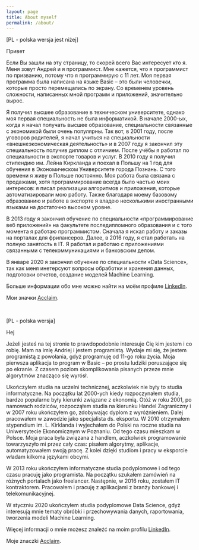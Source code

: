 ```yaml
---
layout: page
title: About myself
permalink: /about/
---
```


[PL - polska wersja jest niżej]

Привет

Если Вы зашли на эту страницу, то скорей всего Вас интересует кто я. Меня зовут Андрей и я программист. Мне кажется, что я программист по призванию, потому что я программирую с 11 лет. Моя первая программа была написана на языке  Basic – это были человечки, которые просто перемещались по экрану. Со временем уровень сложности, написанных мной программ и приложений, значительно вырос.  

Я получил высшее образование в техническом университете, однако моя первая специальность не была информатикой. В начале 2000-ых, когда я начал получать высшее образование, специальности связанные с экономикой были очень популярны.  Так вот, в 2001 году, после уговоров родителей, я начал учиться на специальности «внешнеэкономическая деятельность» и в 2007 году я закончил эту специальность получив диплом с отличием. После учёбы я работал по специальности  в экспорте товаров и услуг. В 2010 году я получил стипендию им. Лейна Киркланда и поехал в Польшу на 1 год для обучения в Экономическом Университете города Познань.  С того времени я живу в Польше постоянно. Моя работа была связана с продажами, хотя программирование всегда было частью моих интересов: я писал реализации алгоритмов и приложения, которые автоматизировали мою работу. Также благодаря моему базовому образованию и работе в экспорте я владею несколькими иностранными языками на достаточно высоком уровне.  

В 2013 году я закончил обучение по специальности «программирование веб приложений» на факультете последипломного образования и с того момента я работаю программистом. Сначала я искал работу и заказы на порталах для фрилансеров. Далее, в 2016 году, я стал работать на полную занятость в  IT. Я работал и работаю с приложениями связанными с телекоммуникациями и банковским делом.

В январе 2020 я закончил обучение по специальности «Data Science», так как меня инетерсуют вопросы обработки и хранения данных, подготовки отчетов, создание моделей Machine Learning.

Больше информации обо мне можно найти на моём профиле [LinkedIn](https://www.linkedin.com/in/andriy-shyrokoryadov-51b7aa37/).

Мои значки [Acclaim](https://www.youracclaim.com/users/andriy-shyrokoryadov/badges).

<br/>

[PL - polska wersja]

Hej

Jeżeli jesteś na tej stronie to prawdopodobnie interesuje Cię kim jestem i co robię. Mam na imię Andriej i jestem programistą. Wydaje mi się, że jestem programistą z powołania, gdyż programuję od 11-go roku życia. Moja pierwsza aplikacja to program w Basic – po prostu ludziki poruszające się po ekranie. Z czasem poziom skomplikowania pisanych przeze mnie algorytmów znacząco się wyrósł.

Ukończyłem studia na uczelni technicznej, aczkolwiek nie były to studia informatyczne. Na początku lat 2000-ych kiedy rozpoczynałem studia, bardzo popularne były kierunki związane z ekonomią. Otóż w roku 2001, po namowach rodziców, rozpocząłem studia na kierunku Handel Zagraniczny i w 2007 roku ukończyłem go, zdobywając dyplom z wyróżnieniem. Dalej pracowałem w zawodzie jako specjalista ds. eksportu. W 2010 otrzymałem stypendium im. L. Kirklanda i wyjechałem do Polski na roczne studia na Uniwersytecie Ekonomicznym w Poznaniu. Od tego czasu mieszkam w Polsce. Moja praca była związana z handlem, aczkolwiek programowanie towarzyszyło mi przez cały czas: pisałem algorytmy, aplikacje, automatyzowałem swoją pracę.  Z kolei dzięki studiom i pracy w eksporcie władam kilkoma językami obcymi.

W 2013 roku ukończyłem informatyczne studia podyplomowe i od tego czasu pracuję jako programista. Na początku szukałem zamówień na różnych portalach jako freelancer. Następnie, w 2016 roku, zostałem IT kontraktorem. Pracowałem i pracuję z aplikacjami z branży bankowej i telekomunikacyjnej.

W styczniu 2020 ukończyłem studia podyplomowe Data Science, gdyż interesują mnie tematy obróbki i przechowywania danych, raportowania, tworzenia modeli Machine Learning.

Więcej informacji o mnie możesz znaleźć na moim profilu [LinkedIn](https://www.linkedin.com/in/andriy-shyrokoryadov-51b7aa37/).

Moje znaczki [Acclaim](https://www.youracclaim.com/users/andriy-shyrokoryadov/badges).